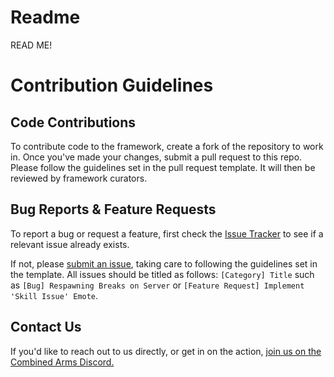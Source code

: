 # Readme

READ ME!

# Contribution Guidelines

## Code Contributions
To contribute code to the framework, create a fork of the repository to work in. Once you've made your changes, submit a pull request to this repo. Please follow the guidelines set in the pull request template. It will then be reviewed by framework curators.

## Bug Reports & Feature Requests
To report a bug or request a feature, first check the [Issue Tracker](https://github.com/Bubbus/F3_CA_BUB/issues) to see if a relevant issue already exists.

If not, please [submit an issue](https://github.com/Bubbus/F3_CA_BUB/issues/new), taking care to following the guidelines set in the template. All issues should be titled as follows: `[Category] Title` such as `[Bug] Respawning Breaks on Server` or `[Feature Request] Implement 'Skill Issue' Emote`.

## Contact Us
If you'd like to reach out to us directly, or get in on the action, [join us on the Combined Arms Discord.](https://discord.gg/7jhcqFuGfb)

